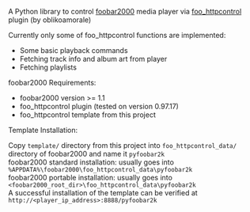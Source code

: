 A Python library to control [foobar2000](http://foobar2000.org) media player via [foo_httpcontrol](https://bitbucket.org/oblikoamorale/foo_httpcontrol) plugin (by oblikoamorale)

Currently only some of foo_httpcontrol functions are implemented:
* Some basic playback commands
* Fetching track info and  album art from player
* Fetching playlists

foobar2000 Requirements:

* foobar2000 version >= 1.1
* foo_httpcontrol plugin (tested on version 0.97.17)
* foo_httpcontrol template from this project

Template Installation:

Copy `template/` directory from this project into `foo_httpcontrol_data/` directory of foobar2000 and name it `pyfoobar2k`    
foobar2000 standard installation: usually goes into `%APPDATA%\foobar2000\foo_httpcontrol_data\pyfoobar2k`    
foobar2000 portable installation: usually goes into `<foobar2000_root_dir>\foo_httpcontrol_data\pyfoobar2k`    
A successful installation of the template can be verified at `http://<player_ip_address>:8888/pyfoobar2k`    


